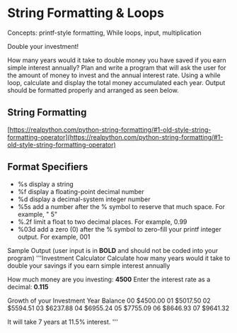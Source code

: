 # String Formatting & Loops

Concepts: printf-style formatting, While loops, input, multiplication

Double your investment!

How many years would it take to double money you have saved if you earn simple interest annually?
Plan and write a program that will ask the user for the amount of money to invest and the annual interest rate.
Using a while loop, calculate and display the total money accumulated each year.
Output should be formatted properly and arranged as seen below.

## String Formatting
[https://realpython.com/python-string-formatting/#1-old-style-string-formatting-operator](https://realpython.com/python-string-formatting/#1-old-style-string-formatting-operator)

## Format Specifiers
- %s display a string
- %f display a floating-point decimal number
- %d display a decimal-system integer number
- %5s add a number after the % symbol to reserve that much space. For example, "    5"
- %.2f limit a float to two decimal places. For example, 0.99
- %03d add a zero (0) after the % symbol to zero-fill your printf integer output. For example, 001

Sample Output (user input is in **BOLD** and should not be coded into your program)
'''Investment Calculator
Calculate how many years would it take to double
your savings if you earn simple interest annually

How much money are you investing: **4500**
Enter the interest rate as a decimal: **0.115**

Growth of your Investment
Year        Balance
00          $4500.00
01          $5017.50
02          $5594.51
03          $6237.88
04          $6955.24
05          $7755.09
06          $8646.93
07          $9641.32

It will take 7 years at 11.5% interest.
'''

